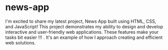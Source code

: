 # news-app
I'm excited to share my latest project, News App built using HTML, CSS, and JavaScript! This project demonstrates my ability to design and develop interactive and user-friendly web applications. These features make your tasks bit easier !!! . It's an example of how I approach creating and efficient web solutions.
